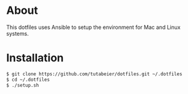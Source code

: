 # About
This dotfiles uses Ansible to setup the environment for Mac and Linux systems.

# Installation
```sh
$ git clone https://github.com/tutabeier/dotfiles.git ~/.dotfiles
$ cd ~/.dotfiles
$ ./setup.sh
```
